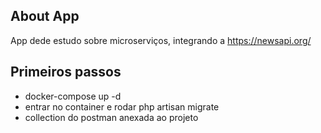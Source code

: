 ## About App

App dede estudo sobre microserviços, integrando a https://newsapi.org/  

## Primeiros passos

* docker-compose up -d
* entrar no container e rodar php artisan migrate
* collection do postman anexada ao projeto

